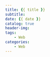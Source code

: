 ```yaml
---
title: {{ title }}
subtitle:
date: {{ date }}
catalog: true
header-img:
tags:
    - Web
categories: 
    - Web
---
```

